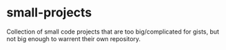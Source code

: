 # small-projects
Collection of small code projects that are too big/complicated for gists, but not big enough to warrent their own repository. 
